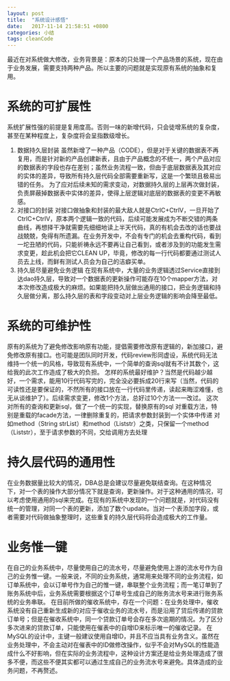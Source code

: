 ```yaml
---
layout: post
title:  "系统设计感悟"
date:   2017-11-14 21:58:51 +0800
categories: 小结
tags: cleanCode
---
```


最近在对系统做大修改，业务背景是：原本的只处理一个产品场景的系统，现在由于业务发展，需要支持两种产品。所以主要的问题就是实现原有系统的抽象和复用。

# 系统的可扩展性
系统扩展性强的前提是复用度高。否则一味的新增代码，只会徒增系统的复杂度，甚至在某种程度上，复杂度将会呈指数级增长。
1. 数据持久层封装
虽然新增了一种产品（CODE），但是对于关键的数据表不再复用，而是针对新的产品创建新表，且由于产品概念的不统一，两个产品对应的数据表的字段也存在差别；虽然业务流程一致，但由于底层数据表及其对应的实体的差异，导致所有持久层代码全部需要重新写，这是一个繁琐且极易出错的任务。
为了应对后续未知的需求变动，对数据持久层的上层再次做封装，负责屏蔽掉数据表中实体的差异，使得上层逻辑对底层的数据表的变更不再敏感。
2. 对接口的封装
对接口做抽象和封装的最大敌人就是CtrlC+CtrlV，一旦开始了CtrlC+CtrlV，原本两个逻辑一致的代码，后续可能发展成为不断交错的两条曲线，再想择干净就需要先细细地读上半天代码，真的有机会去改的话也要战战兢兢，免得有所遗漏。在业务开发中，不会有专门的机会去重构代码，看到一坨丑陋的代码，只能祈祷永远不要再让自己看到，或者涉及到的功能发生需求变更，趁此机会把它CLEAN UP，毕竟，修改的每一行代码都要通过测试人员去上线，而鲜有测试人员会为自己的洁癖买单。
3. 持久层尽量避免业务逻辑
在现有系统中，大量的业务逻辑透过Service直接到达dao持久层，导致对一个数据表的更新操作可能存在10个mapper方法，对本次修改造成极大的麻烦。如果能把持久层做出通用的接口，把业务逻辑和持久层做分离，那么持久层的表和字段变动对上层业务逻辑的影响会降至最低。

# 系统的可维护性
原有的系统为了避免修改影响原有功能，提倡需要修改原有逻辑的，新加接口，避免修改原有接口。也可能是团队同时开发，代码review形同虚设，系统代码无法维持一个统一的风格，导致现有系统中，一个简单的查询sql就有不计其数个，这给我的此次工作造成了极大的负担。
怎样的系统最好维护？当然是代码越少越好，一个需求，能用10行代码写完的，完全没必要拆成20行来写（当然，代码的可读性还是要保证的，不然所有的接口放在一行代码里传递，读起来晦涩难懂，也无从谈维护了）。后续需求变更，修改1个方法，总好过10个方法一一改过。
这次对所有的查询和更新sql，做了一个统一的实现，替换原有的sql
对重载方法，特别是重载的facade方法，一律删除重复的，把请求参数封装到一个实体中传递
对如method（String strList）和method（List<String>str）之类，只保留一个method（List<String>str），至于请求参数的不同，交给调用方去处理

# 持久层代码的通用性
在业务数据量比较大的情况，DBA总是会建议尽量避免联结查询。在这种情况下，对一个表的操作大部分情况下就是查询，更新操作。对于这种通用的情况，可以考虑使用通用的sql来完成。在现有的系统中发现的一个问题就是，对代码没有统一的管理，对同一个表的更新，添加了数个update。当对一个表添加字段，或者需要对代码做抽象整理时，这些重复的持久层代码将会造成极大的工作量。

# 业务惟一键
在自己的业务系统中，尽量使用自己的流水号，尽量避免使用上游的流水号作为自己的业务惟一键。一般来说，不同的业务系统，通常用来处理不同的业务流程，如订单系统中，会以订单号作为自己的惟一键，串联整个业务流程；而一笔订单到了账务系统中后，业务系统需要根据这个订单号生成自己的账务流水号来进行账务系统的业务串联。
在目前所做的催收系统中，存在一个问题：在业务处理中，催收系统没有自己重新生成新的对应于催收业务的流水号，而是沿用了贷后传递的贷款订单号；但是在催收系统中，同一个贷款订单号会存在多次逾期的情况。为了区分多次进来的贷款订单，只能使用在催表中的自增ID来标示唯一的催收记录。
在MySQL的设计中，主键一般建议使用自增ID，并且不应当具有业务含义。虽然在业务处理中，不会主动对在催表中的ID做修改操作，似乎不会对MySQL的性能造成什么不好影响，但在实际的业务流程中，这种设计方案还是给业务处理造成了很多不便，而这些不便其实都可以通过生成自己的业务流水号来避免。具体造成的业务问题，不再赘述。
